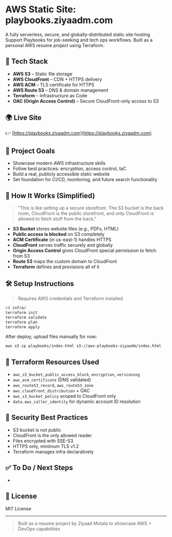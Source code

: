 # AWS Static Site: playbooks.ziyaadm.com

A fully serverless, secure, and globally-distributed static site hosting Support Playbooks for job-seeking and tech ops workflows. Built as a personal AWS resume project using Terraform.

## 🔧 Tech Stack

- **AWS S3** – Static file storage
- **AWS CloudFront** – CDN + HTTPS delivery
- **AWS ACM** – TLS certificate for HTTPS
- **AWS Route 53** – DNS & domain management
- **Terraform** – Infrastructure as Code
- **OAC (Origin Access Control)** – Secure CloudFront-only access to S3

## 🌍 Live Site

👉 [https://playbooks.ziyaadm.com](https://playbooks.ziyaadm.com)

## 🎯 Project Goals

- Showcase modern AWS infrastructure skills
- Follow best practices: encryption, access control, IaC
- Build a real, publicly accessible static website
- Set foundation for CI/CD, monitoring, and future search functionality

## 🧠 How It Works (Simplified)

> "This is like setting up a secure storefront. The S3 bucket is the back room, CloudFront is the public storefront, and only CloudFront is allowed to fetch stuff from the back."

- **S3 Bucket** stores website files (e.g., PDFs, HTML)
- **Public access is blocked** on S3 completely
- **ACM Certificate** (in us-east-1) handles HTTPS
- **CloudFront** serves traffic securely and globally
- **Origin Access Control** gives CloudFront special permission to fetch from S3
- **Route 53** maps the custom domain to CloudFront
- **Terraform** defines and provisions all of it

## 🛠 Setup Instructions

> Requires AWS credentials and Terraform installed

```bash
cd infra/
terraform init
terraform validate
terraform plan
terraform apply
```

After deploy, upload files manually for now:

```bash
aws s3 cp playbooks/index.html s3://aws-playbooks-ziyaadm/index.html
```

## 🧱 Terraform Resources Used

- `aws_s3_bucket`, `public_access_block`, `encryption`, `versioning`
- `aws_acm_certificate` (DNS validated)
- `aws_route53_record`, `aws_route53_zone`
- `aws_cloudfront_distribution` + OAC
- `aws_s3_bucket_policy` scoped to CloudFront only
- `data.aws_caller_identity` for dynamic account ID resolution

## 🔐 Security Best Practices

- S3 bucket is not public
- CloudFront is the only allowed reader
- Files encrypted with SSE-S3
- HTTPS only, minimum TLS v1.2
- Terraform manages infra declaratively

## ✅ To Do / Next Steps

-

## 📄 License

MIT License

---

> Built as a resume project by Ziyaad Motala to showcase AWS + DevOps capabilities

